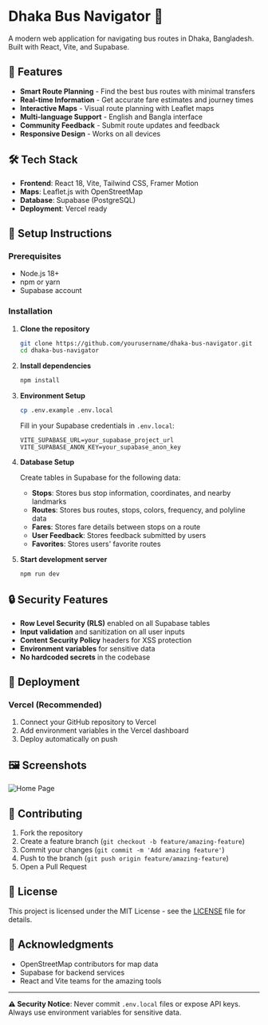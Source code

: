 # Dhaka Bus Navigator 🚌

A modern web application for navigating bus routes in Dhaka, Bangladesh. Built with React, Vite, and Supabase.

## 🚀 Features

- **Smart Route Planning** - Find the best bus routes with minimal transfers
- **Real-time Information** - Get accurate fare estimates and journey times
- **Interactive Maps** - Visual route planning with Leaflet maps
- **Multi-language Support** - English and Bangla interface
- **Community Feedback** - Submit route updates and feedback
- **Responsive Design** - Works on all devices

## 🛠️ Tech Stack

- **Frontend**: React 18, Vite, Tailwind CSS, Framer Motion
- **Maps**: Leaflet.js with OpenStreetMap
- **Database**: Supabase (PostgreSQL)
- **Deployment**: Vercel ready

## 🔧 Setup Instructions

### Prerequisites
- Node.js 18+
- npm or yarn
- Supabase account

### Installation

1. **Clone the repository**
   ```bash
   git clone https://github.com/yourusername/dhaka-bus-navigator.git
   cd dhaka-bus-navigator
   ```

2. **Install dependencies**
   ```bash
   npm install
   ```

3. **Environment Setup**
   ```bash
   cp .env.example .env.local
   ```
   
   Fill in your Supabase credentials in `.env.local`:
   ```env
   VITE_SUPABASE_URL=your_supabase_project_url
   VITE_SUPABASE_ANON_KEY=your_supabase_anon_key
   ```

4. **Database Setup**
   
   Create tables in Supabase for the following data:
   
   - **Stops**: Stores bus stop information, coordinates, and nearby landmarks
   - **Routes**: Stores bus routes, stops, colors, frequency, and polyline data
   - **Fares**: Stores fare details between stops on a route
   - **User Feedback**: Stores feedback submitted by users
   - **Favorites**: Stores users' favorite routes

5. **Start development server**
   ```bash
   npm run dev
   ```

## 🔒 Security Features

- **Row Level Security (RLS)** enabled on all Supabase tables
- **Input validation** and sanitization on all user inputs
- **Content Security Policy** headers for XSS protection
- **Environment variables** for sensitive data
- **No hardcoded secrets** in the codebase

## 📱 Deployment

### Vercel (Recommended)
1. Connect your GitHub repository to Vercel
2. Add environment variables in the Vercel dashboard
3. Deploy automatically on push

## 🖼️ Screenshots

![Home Page](https://i.ibb.co/RGHMc5x2/screencapture-localhost-3000-2025-10-01-04-33-13.png)


## 🤝 Contributing

1. Fork the repository
2. Create a feature branch (`git checkout -b feature/amazing-feature`)
3. Commit your changes (`git commit -m 'Add amazing feature'`)
4. Push to the branch (`git push origin feature/amazing-feature`)
5. Open a Pull Request

## 📄 License

This project is licensed under the MIT License - see the [LICENSE](LICENSE) file for details.

## 🙏 Acknowledgments

- OpenStreetMap contributors for map data
- Supabase for backend services
- React and Vite teams for the amazing tools

---

**⚠️ Security Notice**: Never commit `.env.local` files or expose API keys. Always use environment variables for sensitive data.
